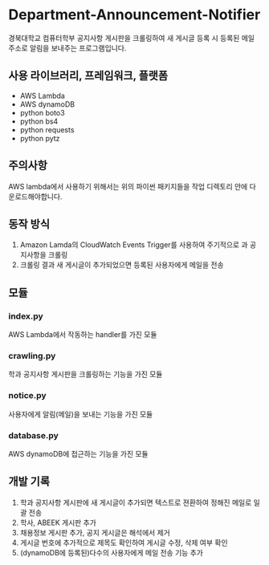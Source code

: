 # Department-Announcement-Notifier
경북대학교 컴퓨터학부 공지사항 게시판을 크롤링하여 새 게시글 등록 시 등록된 메일 주소로 알림을 보내주는 프로그램입니다.

## 사용 라이브러리, 프레임워크, 플랫폼
- AWS Lambda  
- AWS dynamoDB  
- python boto3  
- python bs4  
- python requests  
- python pytz  

## 주의사항
AWS lambda에서 사용하기 위해서는 위의 파이썬 패키지들을 작업 디렉토리 안에 다운로드해야합니다.

## 동작 방식
1. Amazon Lamda의 CloudWatch Events Trigger를 사용하여 주기적으로 과 공지사항을 크롤링
2. 크롤링 결과 새 게시글이 추가되었으면 등록된 사용자에게 메일을 전송

## 모듈
### index.py
AWS Lambda에서 작동하는 handler를 가진 모듈
### crawling.py
학과 공지사항 게시판을 크롤링하는 기능을 가진 모듈
### notice.py
사용자에게 알림(메일)을 보내는 기능을 가진 모듈
### database.py
AWS dynamoDB에 접근하는 기능을 가진 모듈

## 개발 기록
1. 학과 공지사항 게시판에 새 게시글이 추가되면 텍스트로 젼환하여 정해진 메일로 일괄 전송
2. 학사, ABEEK 게시판 추가
3. 채용정보 게시판 추가, 공지 게시글은 해석에서 제거
4. 게시글 번호에 추가적으로 제목도 확인하여 게시글 수정, 삭제 여부 확인
5. (dynamoDB에 등록된)다수의 사용자에게 메일 전송 기능 추가